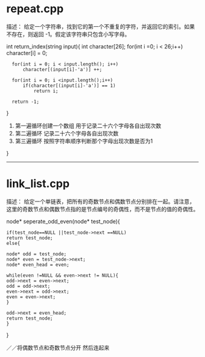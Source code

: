 # repeat.cpp
描述：
给定一个字符串，找到它的第一个不重复的字符，并返回它的索引。如果不存在，则返回 -1。假定该字符串只包含小写字母。


  int return_index(string input){
	  int character[26];
	  for(int i =0; i < 26;i++)
	 	  character[i] = 0;

	  for(int i = 0; i < input.length(); i++)
		  character[(input[i]-'a')] ++;

	  for(int i = 0; i <input.length();i++)
		  if(character[(input[i]-'a')] == 1)
			  return i;

	  return -1;

  }
  
1. 第一遍循环创建一个数组 用于记录二十六个字母各自出现次数
2. 第二遍循环 记录二十六个字母各自出现次数
3. 第三遍循环 按照字符串顺序判断那个字母出现次数是否为1

  }

******

# link_list.cpp
描述：
给定一个单链表，把所有的奇数节点和偶数节点分别排在一起。请注意，这里的奇数节点和偶数节点指的是节点编号的奇偶性，而不是节点的值的奇偶性。

node* seperate_odd_even(node* test_node){

	if(test_node==NULL ||test_node->next ==NULL)
	return test_node;
	else{

	node* odd = test_node;
	node* even = test_node->next;
	node* even_head = even;

	while(even !=NULL && even->next != NULL){
	odd->next = even->next;
	odd = odd->next;
	even->next = odd->next;
	even = even->next;
	}

	odd->next = even_head;
	return test_node;
	}

}

／／将偶数节点和奇数节点分开 然后连起来

